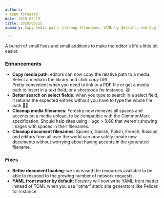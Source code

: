 ```yaml
---
authors:
- team forestry
date: 2020-05-15
title: 2020/05/15
summary: Copy media path, cleanup filenames, YAML by default, and bug fixes!

---
```

A bunch of small fixes and small additions to make the editor's life a little bit easier.

### Enhancements

* **Copy media path**: editors can now copy the relative path to a media. Select a media in the library and click _copy URL_.   
  Pretty convenient when you need to link to a PDF file or get a media path to insert in a text field, or a shortcode for instance. 😅
* **Better search on select fields:** when you type to search in a select field, it returns the expected entries without you have to type the whole file path 🕵️‍♀️
* **Cleanup media filenames**: Forestry now removes all spaces and accents on a media upload, to be compatible with the CommonMark specification. Should help sites using Hugo > 0.60 that weren't showing images with spaces in their filenames.
* **Cleanup document filenames**: Spanish, Danish, Polish, French, Russian, and editors from all over the world can now safely create new documents without worrying about having accents in the generated filename. 

### Fixes

* **Better document loading**: we increased the resources available to be able to respond to the growing number of network requests.
* **YAML front matter by default**: Forestry will now write YAML front matter instead of TOML when you use "_other"_ static site generators like Pelican for instance.